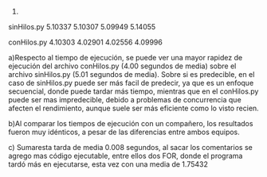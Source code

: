 1)
sinHilos.py 
5.10337
5.10307
5.09949
5.14055

conHilos.py 
4.10303
4.02901
4.02556
4.09996

a)Respecto al tiempo de ejecución, se puede ver una mayor rapidez de ejecución del archivo conHilos.py (4.00 segundos de media) sobre el archivo sinHilos.py (5.01 segundos de media).
Sobre si es predecible, en el caso de sinHilos.py puede ser más facil de predecir, ya que es un enfoque secuencial, donde puede tardar más tiempo, mientras que en el conHilos.py puede ser mas impredecible, debido a problemas de concurrencia que afecten el rendimiento, aunque suele ser más eficiente como lo visto recien.

b)Al comparar los tiempos de ejecución con un compañero, los resultados fueron muy idénticos, a pesar de las diferencias entre ambos equipos.

c) Sumaresta tarda de media 0.008 segundos, al sacar los comentarios se agrego mas código ejecutable, entre ellos dos FOR, donde el programa tardó más en ejecutarse, esta vez con una media de 1.75432
